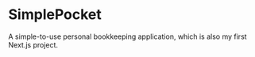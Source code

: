 # SimplePocket
A simple-to-use personal bookkeeping application, which is also my first Next.js project. 
